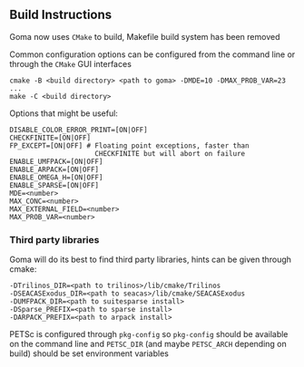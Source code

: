 
## Build Instructions

Goma now uses `CMake` to build, Makefile build system has been removed

Common configuration options can be configured from the command line
or through the `CMake` GUI interfaces

    cmake -B <build directory> <path to goma> -DMDE=10 -DMAX_PROB_VAR=23 ...
    make -C <build directory>

Options that might be useful:

    DISABLE_COLOR_ERROR_PRINT=[ON|OFF]
    CHECKFINITE=[ON|OFF]
    FP_EXCEPT=[ON|OFF] # Floating point exceptions, faster than 
                         CHECKFINITE but will abort on failure
    ENABLE_UMFPACK=[ON|OFF]
    ENABLE_ARPACK=[ON|OFF]
    ENABLE_OMEGA_H=[ON|OFF]
    ENABLE_SPARSE=[ON|OFF]
    MDE=<number>
    MAX_CONC=<number>
    MAX_EXTERNAL_FIELD=<number>
    MAX_PROB_VAR=<number>

### Third party libraries

Goma will do its best to find third party libraries, hints can be given through cmake:

    -DTrilinos_DIR=<path to trilinos>/lib/cmake/Trilinos
    -DSEACASExodus_DIR=<path to seacas>/lib/cmake/SEACASExodus
    -DUMFPACK_DIR=<path to suitesparse install>
    -DSparse_PREFIX=<path to sparse install>
    -DARPACK_PREFIX=<path to arpack install>

PETSc is configured through `pkg-config` so `pkg-config` should be available on the command line and `PETSC_DIR` (and maybe `PETSC_ARCH` depending on build) should be set environment variables